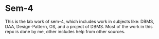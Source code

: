 # Sem-4

This is the lab work of sem-4, which includes work in subjects like: DBMS, DAA, Design-Pattern, OS, and a project of DBMS.
Most of the work in this repo is done by me, other includes help from other sources.
